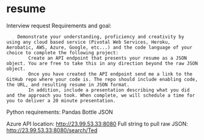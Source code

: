 # resume
Interview request
Requirements and goal:

        Demonstrate your understanding, proficiency and creativity by using any cloud based service (Pivotal Web Services, Heroku, Aerobatic, AWS, Azure, Google, etc...) and the code language of your choice to complete the following project:
            Create an API endpoint that presents your resume as a JSON object. You are free to take this in any direction beyond the raw JSON object.
            Once you have created the API endpoint send me a link to the GitHub repo where your code is. The repo should include enabling code, the URL, and resulting resume in JSON format.
            In addition, include a presentation describing what you did and the approach you took. When complete, we will schedule a time for you to deliver a 20 minute presentation. 

Python requirements:
Pandas
Bottle
JSON


Azure API location: http://23.99.53.33:8080
Full string to pull raw JSON: http://23.99.53.33:8080/search/Ted

